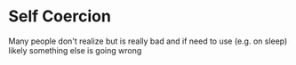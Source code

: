 # Self Coercion

Many people don't realize but is really bad and if need to use (e.g. on sleep) likely something else is going wrong

